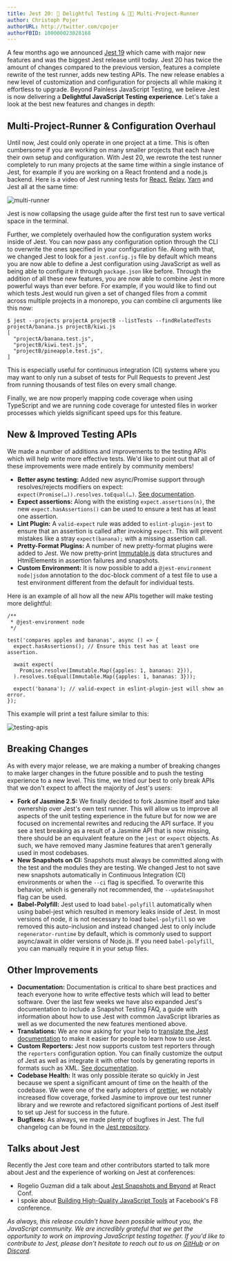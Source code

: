 ```yaml
---
title: Jest 20: 💖 Delightful Testing & 🏃🏽 Multi-Project-Runner
author: Christoph Pojer
authorURL: http://twitter.com/cpojer
authorFBID: 100000023028168
---
```


A few months ago we announced
[Jest 19](http://facebook.github.io/jest/blog/2017/02/21/jest-19-immersive-watch-mode-test-platform-improvements.html)
which came with major new features and was the biggest Jest release until today.
Jest 20 has twice the amount of changes compared to the previous version,
features a complete rewrite of the test runner, adds new testing APIs. The new
release enables a new level of customization and configuration for projects all
while making it effortless to upgrade. Beyond Painless JavaScript Testing, we
believe Jest is now delivering a **Delightful JavaScript Testing experience**.
Let's take a look at the best new features and changes in depth:

## Multi-Project-Runner & Configuration Overhaul

Until now, Jest could only operate in one project at a time. This is often
cumbersome if you are working on many smaller projects that each have their own
setup and configuration. With Jest 20, we rewrote the test runner completely to
run many projects at the same time within a single instance of Jest, for example
if you are working on a React frontend and a node.js backend. Here is a video of
Jest running tests for [React](https://github.com/facebook/react),
[Relay](https://github.com/facebook/relay),
[Yarn](https://github.com/yarnpkg/yarn) and Jest all at the same time:

![multi-runner](/jest/img/blog/20-multi-runner.gif)

<!--truncate-->

Jest is now collapsing the usage guide after the first test run to save vertical
space in the terminal.

Further, we completely overhauled how the configuration system works inside of
Jest. You can now pass any configuration option through the CLI to overwrite the
ones specified in your configuration file. Along with that, we changed Jest to
look for a `jest.config.js` file by default which means you are now able to
define a Jest configuration using JavaScript as well as being able to configure
it through `package.json` like before. Through the addition of all these new
features, you are now able to combine Jest in more powerful ways than ever
before. For example, if you would like to find out which tests Jest would run
given a set of changed files from a commit across multiple projects in a
monorepo, you can combine cli arguments like this now:

```
$ jest --projects projectA projectB --listTests --findRelatedTests projectA/banana.js projectB/kiwi.js
[
  "projectA/banana.test.js",
  "projectB/kiwi.test.js",
  "projectB/pineapple.test.js",
]
```

This is especially useful for continuous integration (CI) systems where you may
want to only run a subset of tests for Pull Requests to prevent Jest from
running thousands of test files on every small change.

Finally, we are now properly mapping code coverage when using TypeScript and we
are running code coverage for untested files in worker processes which yields
significant speed ups for this feature.

## New & Improved Testing APIs

We made a number of additions and improvements to the testing APIs which will
help write more effective tests. We'd like to point out that all of these
improvements were made entirely by community members!

* **Better async testing:** Added new async/Promise support through
  resolves/rejects modifiers on expect:
  `expect(Promise(…)).resolves.toEqual(…)`.
  [See documentation](https://facebook.github.io/jest/docs/en/expect.html#resolves).
* **Expect <n> assertions:** Along with the existing `expect.assertions(n)`, the
  new `expect.hasAssertions()` can be used to ensure a test has at least one
  assertion.
* **Lint Plugin:** A `valid-expect` rule was added to `eslint-plugin-jest` to
  ensure that an assertion is called after invoking `expect`. This will prevent
  mistakes like a stray `expect(banana);` with a missing assertion call.
* **Pretty-Format Plugins:** A number of new pretty-format plugins were added to
  Jest. We now pretty-print
  [Immutable.js](https://github.com/facebook/immutable-js/) data structures and
  HtmlElements in assertion failures and snapshots.
* **Custom Environment:** It is now possible to add a
  `@jest-environment node|jsdom` annotation to the doc-block comment of a test
  file to use a test environment different from the default for individual
  tests.

Here is an example of all how all the new APIs together will make testing more
delightful:

```
/**
 * @jest-environment node
 */

test('compares apples and bananas', async () => {
  expect.hasAssertions(); // Ensure this test has at least one assertion.

  await expect(
    Promise.resolve(Immutable.Map({apples: 1, bananas: 2})),
  ).resolves.toEqual(Immutable.Map({apples: 1, bananas: 3}));

  expect('banana'); // valid-expect in eslint-plugin-jest will show an error.
});
```

This example will print a test failure similar to this:

![testing-apis](/jest/img/blog/20-testing-apis.png)

## Breaking Changes

As with every major release, we are making a number of breaking changes to make
larger changes in the future possible and to push the testing experience to a
new level. This time, we tried our best to only break APIs that we don't expect
to affect the majority of Jest's users:

* **Fork of Jasmine 2.5:** We finally decided to fork Jasmine itself and take
  ownership over Jest's own test runner. This will allow us to improve all
  aspects of the unit testing experience in the future but for now we are
  focused on incremental rewrites and reducing the API surface. If you see a
  test breaking as a result of a Jasmine API that is now missing, there should
  be an equivalent feature on the `jest` or `expect` objects. As such, we have
  removed many Jasmine features that aren't generally used in most codebases.
* **New Snapshots on CI:** Snapshots must always be committed along with the
  test and the modules they are testing. We changed Jest to not save new
  snapshots automatically in Continuous Integration (CI) environments or when
  the `--ci` flag is specified. To overwrite this behavior, which is generally
  not recommended, the `--updateSnapshot` flag can be used.
* **Babel-Polyfill:** Jest used to load `babel-polyfill` automatically when
  using babel-jest which resulted in memory leaks inside of Jest. In most
  versions of node, it is not necessary to load `babel-polyfill` so we removed
  this auto-inclusion and instead changed Jest to only include
  `regenerator-runtime` by default, which is commonly used to support
  async/await in older versions of Node.js. If you need `babel-polyfill`, you
  can manually require it in your setup files.

## Other Improvements

* **Documentation:** Documentation is critical to share best practices and teach
  everyone how to write effective tests which will lead to better software. Over
  the last few weeks we have also expanded Jest's documentation to include a
  Snapshot Testing FAQ, a guide with information about how to use Jest with
  common JavaScript libraries as well as we documented the new features
  mentioned above.
* **Translations:** We are now asking for your help to
  [translate the Jest documentation](https://crowdin.com/project/jest) to make
  it easier for people to learn how to use Jest.
* **Custom Reporters:** Jest now supports custom test reporters through the
  `reporters` configuration option. You can finally customize the output of Jest
  as well as integrate it with other tools by generating reports in formats such
  as XML.
  [See documentation](https://facebook.github.io/jest/docs/en/configuration.html#reporters-array-modulename-modulename-options).
* **Codebase Health:** It was only possible iterate so quickly in Jest because
  we spent a significant amount of time on the health of the codebase. We were
  one of the early adopters of [prettier](https://github.com/prettier/prettier),
  we notably increased flow coverage, forked Jasmine to improve our test runner
  library and we rewrote and refactored significant portions of Jest itself to
  set up Jest for success in the future.
* **Bugfixes:** As always, we made plenty of bugfixes in Jest. The full
  changelog can be found in the
  [Jest repository](https://github.com/facebook/jest/blob/master/CHANGELOG.md#jest-2000).

## Talks about Jest

Recently the Jest core team and other contributors started to talk more about
Jest and the experience of working on Jest at conferences:

* Rogelio Guzman did a talk about
  [Jest Snapshots and Beyond](https://www.youtube.com/watch?time_continue=416&v=HAuXJVI_bUs)
  at React Conf.
* I spoke about
  [Building High-Quality JavaScript Tools](https://developers.facebook.com/videos/f8-2017/building-high-quality-javascript-tools/)
  at Facebook's F8 conference.

_As always, this release couldn't have been possible without you, the JavaScript
community. We are incredibly grateful that we get the opportunity to work on
improving JavaScript testing together. If you'd like to contribute to Jest,
please don't hesitate to reach out to us on
[GitHub](https://github.com/facebook/jest) or on
[Discord](https://discordapp.com/channels/102860784329052160/103622435865104384)._
